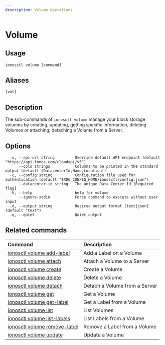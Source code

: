```yaml
---
description: Volume Operations
---
```


# Volume

## Usage

```text
ionosctl volume [command]
```

## Aliases

```text
[vol]
```

## Description

The sub-commands of `ionosctl volume` manage your block storage volumes by creating, updating, getting specific information, deleting Volumes or attaching, detaching a Volume from a Server.

## Options

```text
  -u, --api-url string         Override default API endpoint (default "https://api.ionos.com/cloudapi/v5")
      --cols strings           Columns to be printed in the standard output (default [DatacenterId,Name,Location])
  -c, --config string          Configuration file used for authentication (default "$XDG_CONFIG_HOME/ionosctl/config.json")
      --datacenter-id string   The unique Data Center Id [Required flag]
  -h, --help                   help for volume
      --ignore-stdin           Force command to execute without user input
  -o, --output string          Desired output format [text|json] (default "text")
  -q, --quiet                  Quiet output
```

## Related commands

| Command | Description |
| :--- | :--- |
| [ionosctl volume add-label](add-label.md) | Add a Label on a Volume |
| [ionosctl volume attach](attach/) | Attach a Volume to a Server |
| [ionosctl volume create](create.md) | Create a Volume |
| [ionosctl volume delete](delete.md) | Delete a Volume |
| [ionosctl volume detach](detach.md) | Detach a Volume from a Server |
| [ionosctl volume get](get.md) | Get a Volume |
| [ionosctl volume get-label](get-label.md) | Get a Label from a Volume |
| [ionosctl volume list](list.md) | List Volumes |
| [ionosctl volume list-labels](list-labels.md) | List Labels from a Volume |
| [ionosctl volume remove-label](remove-label.md) | Remove a Label from a Volume |
| [ionosctl volume update](update.md) | Update a Volume |

